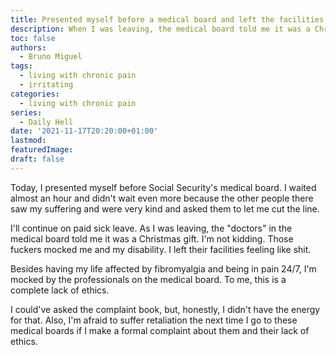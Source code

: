```yaml
---
title: Presented myself before a medical board and left the facilities feeling like shit
description: When I was leaving, the medical board told me it was a Christmas gift
toc: false
authors:
  - Bruno Miguel
tags:
  - living with chronic pain
  - irritating
categories:
  - living with chronic pain
series:
  - Daily Hell
date: '2021-11-17T20:20:00+01:00'
lastmod:
featuredImage:
draft: false
---
```


Today, I presented myself before Social Security's medical board. I waited almost an hour and didn't wait even more because the other people there saw my suffering and were very kind and asked them to let me cut the line.

I'll continue on paid sick leave. As I was leaving, the "doctors" in the medical board told me it was a Christmas gift. I'm not kidding. Those fuckers mocked me and my disability. I left their facilities feeling like shit.

Besides having my life affected by fibromyalgia and being in pain 24/7, I'm mocked by the professionals on the medical board. To me, this is a complete lack of ethics.

I could've asked the complaint book, but, honestly, I didn't have the energy for that. Also, I'm afraid to suffer retaliation the next time I go to these medical boards if I make a formal complaint about them and their lack of ethics.
